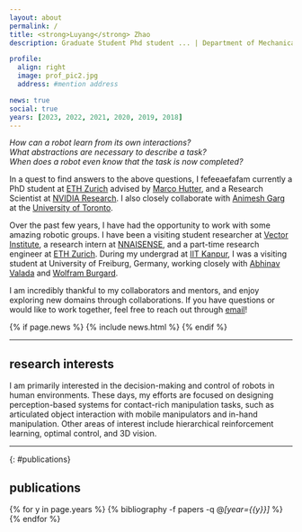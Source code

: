 ```yaml
---
layout: about
permalink: /
title: <strong>Luyang</strong> Zhao
description: Graduate Student Phd student ... | Department of Mechanical Engineering, ETH Zurich

profile:
  align: right
  image: prof_pic2.jpg
  address: #mention address

news: true
social: true
years: [2023, 2022, 2021, 2020, 2019, 2018]
---
```


_How can a robot learn from its own interactions?_  
_What abstractions are necessary to describe a task?_  
_When does a robot even know that the task is now completed?_  

In a quest to find answers to the above questions, I fefeeaefafam currently a PhD student at [ETH Zurich](https://ethz.ch/en.html) advised by [Marco Hutter](http://www.rsl.ethz.ch/the-lab/people/person-detail.html?persid=121911), and a Research Scientist at [NVIDIA Research](https://www.nvidia.com/en-us/research/). I also closely collaborate with [Animesh Garg](https://animesh.garg.tech/) at the [University of Toronto](https://web.cs.toronto.edu/).

Over the past few years, I have had the opportunity to work with some amazing robotic groups.
I have been a visiting student researcher at [Vector Institute](https://vectorinstitute.ai/),
a research intern at [NNAISENSE](https://nnaisense.com/), and a part-time research engineer
at [ETH Zurich](https://ethz.ch/en.html). During my undergrad at [IIT Kanpur](http://www.iitk.ac.in/ee/), I was a visiting student at
University of Freiburg, Germany, working closely with [Abhinav Valada](http://www2.informatik.uni-freiburg.de/~valada/) and [Wolfram Burgard](http://www2.informatik.uni-freiburg.de/~burgard/).

I am incredibly thankful to my collaborators and mentors, and enjoy exploring new domains through collaborations. If you have questions or would like to work together, feel free to reach out through
[email](mailto:mittalma@ethz.ch)!

<!-- _Shameless promotion:_  
For undergrad/graduate students at [ETH Zurich](https://ethz.ch/en.html): In case you are looking for semester projects or master thesis, please check [here](https://rsl.ethz.ch/education-students.html) for available projects with me and other amazing people in our group! -->

<div class="post">

  {% if page.news %}
    {% include news.html %}
  {% endif %}

</div>

---

## __research interests__

I am primarily interested in the decision-making and control of robots in human environments.
These days, my efforts are focused on designing perception-based systems for contact-rich manipulation tasks, such as articulated object interaction with mobile manipulators and in-hand manipulation.
Other areas of interest include hierarchical reinforcement learning, optimal control, and 3D vision.

---

{: #publications}
## __publications__

{% for y in page.years %}
  {% bibliography -f papers -q @*[year={{y}}]* %}
{% endfor %}
